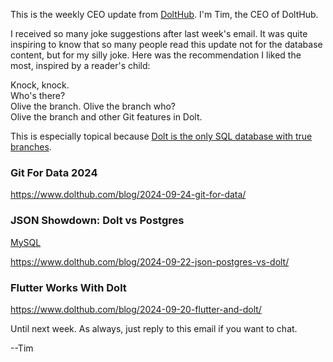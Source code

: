 This is the weekly CEO update from [DoltHub](https://www.dolthub.com/). I'm Tim, the CEO of DoltHub. 

I received so many joke suggestions after last week's email. It was quite inspiring to know that so many people read this update not for the database content, but for my silly joke. Here was the recommendation I liked the most, inspired by a reader's child:

Knock, knock.  
Who's there?  
Olive the branch.
Olive the branch who?  
Olive the branch and other Git features in Dolt.  

This is especially topical because [Dolt is the only SQL database with true branches](https://www.dolthub.com/blog/2024-09-18-database-branches/).

### Git For Data 2024

https://www.dolthub.com/blog/2024-09-24-git-for-data/

### JSON Showdown: Dolt vs Postgres

[MySQL](https://www.dolthub.com/blog/2024-09-09-json-mysql-vs-dolt/)

https://www.dolthub.com/blog/2024-09-22-json-postgres-vs-dolt/

### Flutter Works With Dolt

https://www.dolthub.com/blog/2024-09-20-flutter-and-dolt/

Until next week. As always, just reply to this email if you want to chat.

--Tim